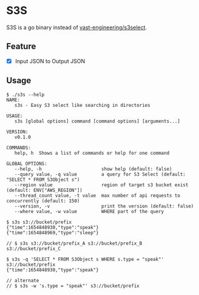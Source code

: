 # S3S

S3S is a go binary instead of [vast-engineering/s3select](https://github.com/vast-engineering/s3select).

## Feature

- [x] Input JSON to Output JSON
## Usage

```console
$ ./s3s --help
NAME:
   s3s - Easy S3 select like searching in directories

USAGE:
   s3s [global options] command [command options] [arguments...]

VERSION:
   v0.1.0

COMMANDS:
   help, h  Shows a list of commands or help for one command

GLOBAL OPTIONS:
   --help, -h                      show help (default: false)
   --query value, -q value         a query for S3 Select (default: "SELECT * FROM S3Object s")
   --region value                  region of target s3 bucket exist (default: ENV["AWS_REGION"])
   --thread_count value, -t value  max number of api requests to concurrently (default: 150)
   --version, -v                   print the version (default: false)
   --where value, -w value         WHERE part of the query
```

```console
$ s3s s3://bucket/prefix
{"time":1654848930,"type":"speak"}
{"time":1654848969,"type":"sleep"}

// $ s3s s3://bucket/prefix_A s3://bucket/prefix_B s3://bucket/prefix_C
```

```console
$ s3s -q 'SELECT * FROM S3Object s WHERE s.type = "speak"' s3://bucket/prefix
{"time":1654848930,"type":"speak"}

// alternate
// $ s3s -w 's.type = "speak"' s3://bucket/prefix
```

